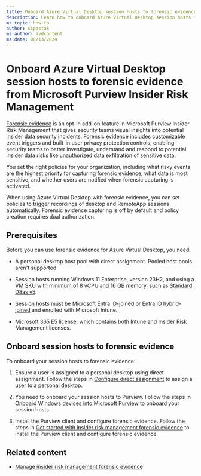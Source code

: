 ```yaml
---
title: Onboard Azure Virtual Desktop session hosts to forensic evidence from Microsoft Purview Insider Risk Management
description: Learn how to onboard Azure Virtual Desktop session hosts to forensic evidence. When using Azure Virtual Desktop with forensic evidence, you can set policies to trigger recordings of desktop and RemoteApp sessions automatically.
ms.topic: how-to
author: sipastak
ms.author: avdcontent
ms.date: 08/13/2024
---
```


# Onboard Azure Virtual Desktop session hosts to forensic evidence from Microsoft Purview Insider Risk Management

[Forensic evidence](/purview/insider-risk-management-forensic-evidence) is an opt-in add-on feature in Microsoft Purview Insider Risk Management that gives security teams visual insights into potential insider data security incidents. Forensic evidence includes customizable event triggers and built-in user privacy protection controls, enabling security teams to better investigate, understand and respond to potential insider data risks like unauthorized data exfiltration of sensitive data. 

You set the right policies for your organization, including what risky events are the highest priority for capturing forensic evidence, what data is most sensitive, and whether users are notified when forensic capturing is activated. 
	
When using Azure Virtual Desktop with forensic evidence, you can set policies to trigger recordings of desktop and RemoteApp sessions automatically. Forensic evidence capturing is off by default and policy creation requires dual authorization.

## Prerequisites

Before you can use forensic evidence for Azure Virtual Desktop, you need: 

- A personal desktop host pool with direct assignment. Pooled host pools aren't supported.

- Session hosts running Windows 11 Enterprise, version 23H2, and using a VM SKU with minimum of 8 vCPU and 16 GB memory, such as [Standard D8as v5](/azure/virtual-machines/dasv5-dadsv5-series).

- Session hosts must be Microsoft [Entra ID-joined](/entra/identity/devices/concept-directory-join) or [Entra ID hybrid-joined](/entra/identity/devices/concept-hybrid-join) and enrolled with Microsoft Intune.

- Microsoft 365 E5 license, which contains both Intune and Insider Risk Management licenses.

## Onboard session hosts to forensic evidence

To onboard your session hosts to forensic evidence:

1. Ensure a user is assigned to a personal desktop using direct assignment. Follow the steps in [Configure direct assignment](configure-host-pool-personal-desktop-assignment-type.md#configure-direct-assignment) to assign a user to a personal desktop.

1. You need to onboard your session hosts to Purview. Follow the steps in [Onboard Windows devices into Microsoft Purview](/purview/device-onboarding-overview) to onboard your session hosts.

1. Install the Purview client and configure forensic evidence. Follow the steps in [Get started with insider risk management forensic evidence](/purview/insider-risk-management-forensic-evidence-configure) to install the Purview client and configure forensic evidence.

## Related content

- [Manage insider risk management forensic evidence](/purview/insider-risk-management-forensic-evidence-manage)
